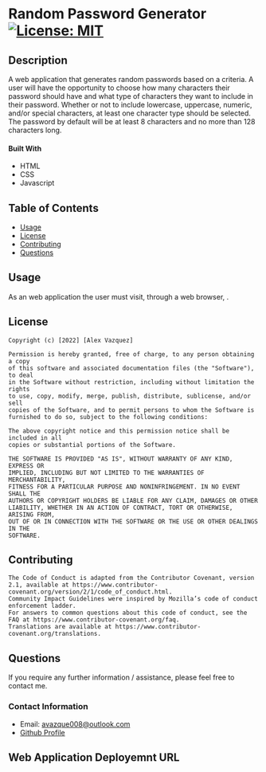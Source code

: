 
# Random Password Generator [![License: MIT](https://img.shields.io/badge/License-MIT-yellow.svg)](https://opensource.org/licenses/MIT)

## Description

A web application that generates random passwords based on a criteria. A user will have the opportunity to choose how many characters their password should have and what type of characters they want to include in their password. Whether or not to include lowercase, uppercase, numeric, and/or special characters, at least one character type should be selected. The password by default will be at least 8 characters and no more than 128 characters long.

#### Built With

* HTML
* CSS
* Javascript

## Table of Contents

* [Usage](#usage)
* [License](#license)
* [Contributing](#contributing)
* [Questions](#questions)
 
## Usage

 As an web application the user must visit, through a web browser,  .

## License

    Copyright (c) [2022] [Alex Vazquez]

    Permission is hereby granted, free of charge, to any person obtaining a copy
    of this software and associated documentation files (the "Software"), to deal
    in the Software without restriction, including without limitation the rights
    to use, copy, modify, merge, publish, distribute, sublicense, and/or sell
    copies of the Software, and to permit persons to whom the Software is
    furnished to do so, subject to the following conditions:

    The above copyright notice and this permission notice shall be included in all
    copies or substantial portions of the Software.

    THE SOFTWARE IS PROVIDED "AS IS", WITHOUT WARRANTY OF ANY KIND, EXPRESS OR
    IMPLIED, INCLUDING BUT NOT LIMITED TO THE WARRANTIES OF MERCHANTABILITY,
    FITNESS FOR A PARTICULAR PURPOSE AND NONINFRINGEMENT. IN NO EVENT SHALL THE
    AUTHORS OR COPYRIGHT HOLDERS BE LIABLE FOR ANY CLAIM, DAMAGES OR OTHER
    LIABILITY, WHETHER IN AN ACTION OF CONTRACT, TORT OR OTHERWISE, ARISING FROM,
    OUT OF OR IN CONNECTION WITH THE SOFTWARE OR THE USE OR OTHER DEALINGS IN THE
    SOFTWARE.
    

## Contributing

    The Code of Conduct is adapted from the Contributor Covenant, version 2.1, available at https://www.contributor-covenant.org/version/2/1/code_of_conduct.html.
    Community Impact Guidelines were inspired by Mozilla’s code of conduct enforcement ladder.
    For answers to common questions about this code of conduct, see the FAQ at https://www.contributor-covenant.org/faq. 
    Translations are available at https://www.contributor-covenant.org/translations.    
    

## Questions

If you require any further information / assistance, please feel free to contact me.

### Contact Information

* Email: avazque008@outlook.com
* [Github Profile](https://github.com/avazque008)

## Web Application Deployemnt URL

